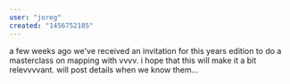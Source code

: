 ```yaml
---
user: "joreg"
created: "1456752185"
---
```


a few weeks ago we've received an invitation for this years edition to do a masterclass on mapping with vvvv. i hope that this will make it a bit relevvvvant. will post details when we know them... 
